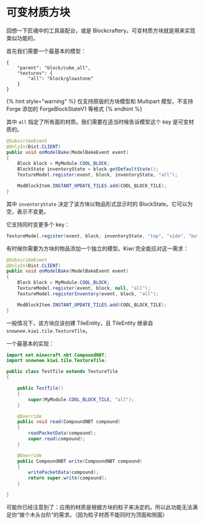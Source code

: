 # 可变材质方块

回想一下匠魂中的工具装配台，或是 Blockcraftery。可变材质方块就是用来实现类似功能的。

首先我们需要一个最基本的模型：

```text
{
    "parent": "block/cube_all",
    "textures": {
        "all": "block/glowstone"
    }
}
```

{% hint style="warning" %}
仅支持原版的方块模型和 Multipart 模型，不支持 Forge 添加的 ForgeBlockStateV1 等格式
{% endhint %}

其中 `all` 指定了所有面的材质。我们需要在适当时候告诉模型这个 key 是可变材质的。

```java
@SubscribeEvent
@OnlyIn(Dist.CLIENT)
public void onModelBake(ModelBakeEvent event)
{
    Block block = MyModule.COOL_BLOCK;
    BlockState inventoryState = block.getDefaultState();
    TextureModel.register(event, block, inventoryState, "all");

    ModBlockItem.INSTANT_UPDATE_TILES.add(COOL_BLOCK_TILE);
}
```

其中 `inventoryState` 决定了该方块以物品形式显示时的 BlockState。它可以为空，表示不变更。

它支持同时变更多个 key：

```java
TextureModel.register(event, block, inventoryState, "top", "side", "bottom");
```

有时候你需要为方块的物品添加一个独立的模型。Kiwi 完全能应对这一需求：

```java
@SubscribeEvent
@OnlyIn(Dist.CLIENT)
public void onModelBake(ModelBakeEvent event)
{
    Block block = MyModule.COOL_BLOCK;
    TextureModel.register(event, block, null, "all");
    TextureModel.registerInventory(event, block, "all");

    ModBlockItem.INSTANT_UPDATE_TILES.add(COOL_BLOCK_TILE);
}
```

一般情况下，该方块应该创建 TileEntity，且 TileEntity 继承自 `snownee.kiwi.tile.TextureTile`。

一个最基本的实现：

```java
import net.minecraft.nbt.CompoundNBT;
import snownee.kiwi.tile.TextureTile;

public class TestTile extends TextureTile
{

    public TestTile()
    {
        super(MyModule.COOL_BLOCK_TILE, "all");
    }

    @Override
    public void read(CompoundNBT compound)
    {
        readPacketData(compound);
        super.read(compound);
    }

    @Override
    public CompoundNBT write(CompoundNBT compound)
    {
        writePacketData(compound);
        return super.write(compound);
    }

}
```

可能你已经注意到了：应用的材质是根据方块的粒子来决定的。所以此功能无法满足你“做个木头台阶”的需求。（因为粒子材质不能同时为顶面和侧面）

